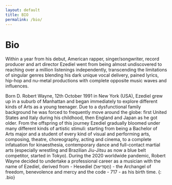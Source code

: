 ```yaml
---
layout: default
title: BIO
permalink: /bio/
---
```


# Bio

Within a year from his debut, American rapper, singer/songwriter, record producer and art director Ezediel went from being almost undiscovered to reaching over a million listenings independently, transcending the limitations of singular genres blending his dark unique vocal delivery, pained lyrics, hip-hop and nu-metal productions with complete opposite music waves and influences. 

Born D. Robert Wayne, 12th October 1991 in New York (USA), Ezediel grew up in a suburb of Manhattan and began immediately to explore different kinds of Arts as a young teenager. Due to a dysfunctional family background he was forced to frequently move around the globe: first United States and Italy during his childhood, then England and Japan as he got older. From the offspring of this journey Ezediel gradually bloomed under many different kinds of artistic stimuli: starting from being a Bachelor of Arts major and a student of every kind of visual and performing arts, composing, theatre, choreography, acting and cinema, to a complete infatuation for kinaesthesia, contemporary dance and full-contact martial arts (especially wrestling and Brazilian Jiu-Jitsu as now a blue belt competitor, started in Tokyo). During the 2020 worldwide pandemic, Robert Wayne decided to undertake a professional career as a musician with the name of Ezediel, derived from - Hesediel (חֶסֶדִיאֵל) - the Archangel of freedom, benevolence and mercy and the code - 717 - as his birth time.
{: .bio}
  
